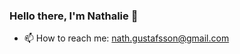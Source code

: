 ### Hello there, I'm Nathalie 👋
- 📫 How to reach me: nath.gustafsson@gmail.com

<!--
**nathaliegustafsson/nathaliegustafsson** is a ✨ _special_ ✨ repository because its `README.md` (this file) appears on your GitHub profile.

Here are some ideas to get you started:


- 🌱 I’m currently learning ...
- 👯 I’m looking to collaborate on ...
- 🤔 I’m looking for help with ...
- 💬 Ask me about ...
x
- 😄 Pronouns: ...
- ⚡ Fun fact: ...
-->
